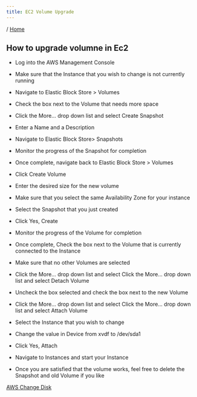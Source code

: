 ```yaml
---
title: EC2 Volume Upgrade
---
```


/ [Home](index.md)

## How to upgrade volumne in Ec2


- Log into the AWS Management Console

- Make sure that the Instance that you wish to change is not currently running

- Navigate to Elastic Block Store > Volumes

- Check the box next to the Volume that needs more space

- Click the More… drop down list and select Create Snapshot

- Enter a Name and a Description

- Navigate to Elastic Block Store> Snapshots

- Monitor the progress of the Snapshot for completion

- Once complete, navigate back to Elastic Block Store > Volumes

- Click Create Volume

- Enter the desired size for the new volume

- Make sure that you select the same Availability Zone for your instance

- Select the Snapshot that you just created

- Click Yes, Create

- Monitor the progress of the Volume for completion

- Once complete, Check the box next to the Volume that is currently connected to the Instance

- Make sure that no other Volumes are selected

- Click the More… drop down list and select Click the More… drop down list and select Detach Volume

- Uncheck the box selected and check the box next to the new Volume

- Click the More… drop down list and select Click the More… drop down list and select Attach Volume

- Select the Instance that you wish to change

- Change the value in Device from xvdf  to /dev/sda1

- Click Yes, Attach

- Navigate to Instances and start your Instance

- Once you are satisfied that the volume works, feel free to delete the Snapshot and old Volume if you like


[AWS Change Disk](http://www.messor.com/increase-disk-size-for-an-ec2-instance-in-aws/)
